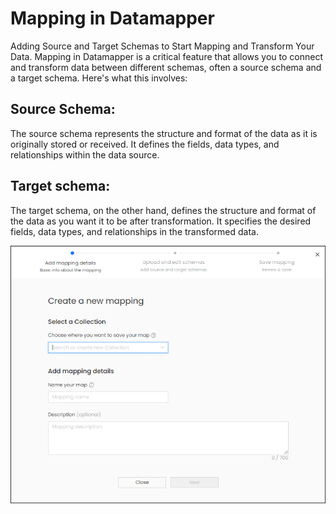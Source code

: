 # Mapping in Datamapper
Adding Source and Target Schemas to Start Mapping and Transform Your Data.
Mapping in Datamapper is a critical feature that allows you to connect and transform data between different schemas, often a source schema and a target schema. Here's what this involves:

## Source Schema:
The source schema represents the structure and format of the data as it is originally stored or received. It defines the fields, data types, and relationships within the data source.

## Target schema:
The target schema, on the other hand, defines the structure and format of the data as you want it to be after transformation. It specifies the desired fields, data types, and relationships in the transformed data.

  ![](/media/create-mapping.png)
